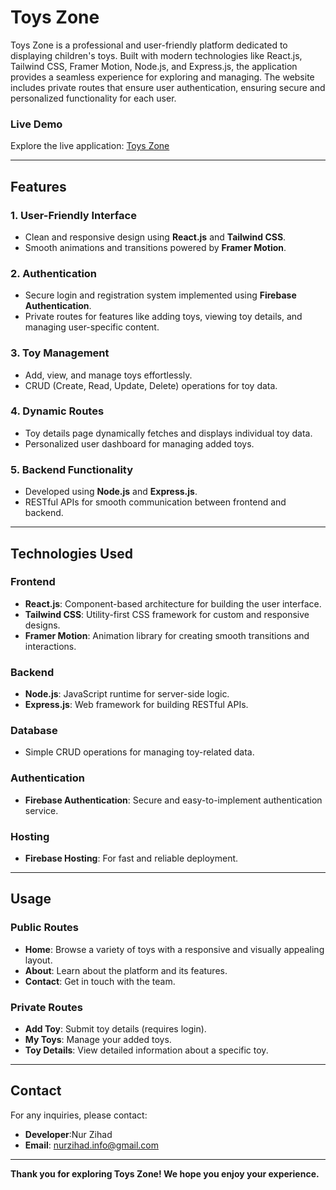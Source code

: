 # Toys Zone

Toys Zone is a professional and user-friendly platform dedicated to displaying children's toys. Built with modern technologies like React.js, Tailwind CSS, Framer Motion, Node.js, and Express.js, the application provides a seamless experience for exploring and managing. The website includes private routes that ensure user authentication, ensuring secure and personalized functionality for each user.

### Live Demo
Explore the live application: [Toys Zone](https://toys-zone-a93cf.web.app/)

---

## Features

### 1. User-Friendly Interface
- Clean and responsive design using **React.js** and **Tailwind CSS**.
- Smooth animations and transitions powered by **Framer Motion**.

### 2. Authentication
- Secure login and registration system implemented using **Firebase Authentication**.
- Private routes for features like adding toys, viewing toy details, and managing user-specific content.

### 3. Toy Management
- Add, view, and manage toys effortlessly.
- CRUD (Create, Read, Update, Delete) operations for toy data.

### 4. Dynamic Routes
- Toy details page dynamically fetches and displays individual toy data.
- Personalized user dashboard for managing added toys.

### 5. Backend Functionality
- Developed using **Node.js** and **Express.js**.
- RESTful APIs for smooth communication between frontend and backend.

---

## Technologies Used

### Frontend
- **React.js**: Component-based architecture for building the user interface.
- **Tailwind CSS**: Utility-first CSS framework for custom and responsive designs.
- **Framer Motion**: Animation library for creating smooth transitions and interactions.

### Backend
- **Node.js**: JavaScript runtime for server-side logic.
- **Express.js**: Web framework for building RESTful APIs.

### Database
- Simple CRUD operations for managing toy-related data.

### Authentication
- **Firebase Authentication**: Secure and easy-to-implement authentication service.

### Hosting
- **Firebase Hosting**: For fast and reliable deployment.

---

## Usage

### Public Routes
- **Home**: Browse a variety of toys with a responsive and visually appealing layout.
- **About**: Learn about the platform and its features.
- **Contact**: Get in touch with the team.

### Private Routes
- **Add Toy**: Submit toy details (requires login).
- **My Toys**: Manage your added toys.
- **Toy Details**: View detailed information about a specific toy.

---

## Contact
For any inquiries, please contact:
- **Developer**:Nur Zihad
- **Email**: [nurzihad.info@gmail.com](nurzihad.info@gmail.com)

---

**Thank you for exploring Toys Zone! We hope you enjoy your experience.**

